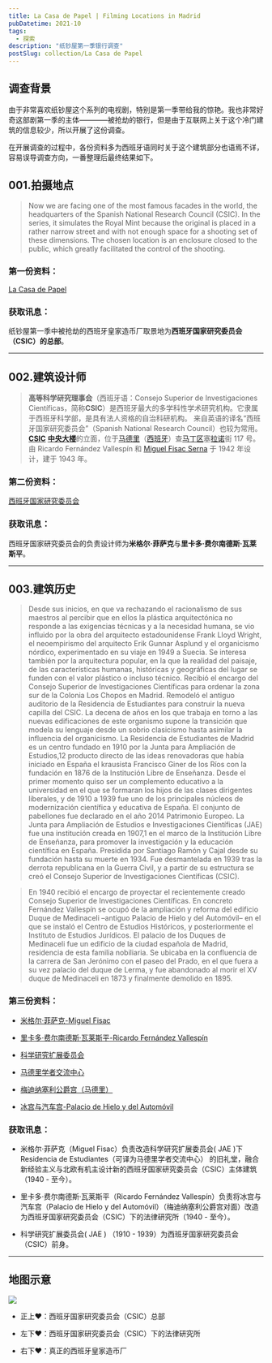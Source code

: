 ```yaml
---
title: La Casa de Papel | Filming Locations in Madrid
pubDatetime: 2021-10
tags:
  - 探索
description: "纸钞屋第一季银行调查"
postSlug: collection/La Casa de Papel
---
```


## **调查背景**

由于非常喜欢纸钞屋这个系列的电视剧，特别是第一季带给我的惊艳。我也非常好奇这部剧第一季的主体————被抢劫的银行，但是由于互联网上关于这个冷门建筑的信息较少，所以开展了这份调查。

在开展调查的过程中，各份资料多为西班牙语同时关于这个建筑部分也语焉不详，容易误导调查方向，一番整理后最终结果如下。

## **001.拍摄地点**

> Now we are facing one of the most famous facades in the world, the headquarters of the Spanish National Research Council (CSIC). In the series, it simulates the Royal Mint because the original is placed in a rather narrow street and with not enough space for a shooting set of these dimensions. The chosen location is an enclosure closed to the public, which greatly facilitated the control of the shooting.

### 第一份资料：

[La Casa de Papel](https://catshostels.com/casa-de-papel-location/)

### 获取讯息：

纸钞屋第一季中被抢劫的西班牙皇家造币厂取景地为**西班牙国家研究委员会（CSIC）的总部**。

---

## **002.建筑设计师**

> **高等科学研究理事会**（西班牙语：Consejo Superior de Investigaciones Científicas，简称**CSIC**）是西班牙最大的多学科性学术研究机构。它隶属于西班牙科学部，是具有法人资格的自治科研机构。
> 来自英语的译名“西班牙国家研究委员会”（Spanish National Research Council）也较为常用。
> [**CSIC**](https://commons.wikimedia.org/wiki/Category:CSIC) [**中央大楼**](https://commons.wikimedia.org/wiki/Category:CSIC_central_building,_Madrid)的立面，位于[马德里](https://commons.wikimedia.org/wiki/Madrid)（[西班牙](https://commons.wikimedia.org/wiki/Espa%C3%B1a)）查[马丁区](https://commons.wikimedia.org/wiki/Category:Chamart%C3%ADn)塞[拉诺](https://commons.wikimedia.org/wiki/Category:Calle_de_Serrano,_Madrid)街 117 号。由 Ricardo Fernández Vallespín 和 [Miguel Fisac Serna](https://es.wikipedia.org/wiki/Miguel_Fisac) 于 1942 年设计，建于 1943 年。

### 第二份资料：

[西班牙国家研究委员会](https://zh.wikipedia.org/wiki/西班牙高等科学研究理事会)

### 获取讯息：

西班牙国家研究委员会的负责设计师为**米格尔·菲萨克**与**里卡多·费尔南德斯·瓦莱斯平**。

---

## **003.建筑历史**

> Desde sus inicios, en que va rechazando el racionalismo de sus maestros al percibir que en ellos la plástica arquitectónica no responde a las exigencias técnicas y a la necesidad humana, se vio influido por la obra del arquitecto estadounidense Frank Lloyd Wright, el neoempirismo del arquitecto Erik Gunnar Asplund y el organicismo nórdico, experimentado en su viaje en 1949 a Suecia. Se interesa también por la arquitectura popular, en la que la realidad del paisaje, de las características humanas, históricas y geográficas del lugar se funden con el valor plástico o incluso técnico. Recibió el encargo del Consejo Superior de Investigaciones Científicas para ordenar la zona sur de la Colonia Los Chopos en Madrid. Remodeló el antiguo auditorio de la Residencia de Estudiantes para construir la nueva capilla del CSIC. La decena de años en los que trabaja en torno a las nuevas edificaciones de este organismo supone la transición que modela su lenguaje desde un sobrio clasicismo hasta asimilar la influencia del organicismo.
> La Residencia de Estudiantes de Madrid es un centro fundado en 1910 por la Junta para Ampliación de Estudios,1​2​ producto directo de las ideas renovadoras que había iniciado en España el krausista Francisco Giner de los Ríos con la fundación en 1876 de la Institución Libre de Enseñanza. Desde el primer momento quiso ser un complemento educativo a la universidad en el que se formaran los hijos de las clases dirigentes liberales, y de 1910 a 1939 fue uno de los principales núcleos de modernización científica y educativa de España. El conjunto de pabellones fue declarado en el año 2014 Patrimonio Europeo.
> La Junta para Ampliación de Estudios e Investigaciones Científicas (JAE) fue una institución creada en 1907,1​ en el marco de la Institución Libre de Enseñanza, para promover la investigación y la educación científica en España. Presidida por Santiago Ramón y Cajal desde su fundación hasta su muerte en 1934. Fue desmantelada en 1939 tras la derrota republicana en la Guerra Civil, y a partir de su estructura se creó el Consejo Superior de Investigaciones Científicas (CSIC).

> En 1940 recibió el encargo de proyectar el recientemente creado Consejo Superior de Investigaciones Científicas. En concreto Fernández Vallespín se ocupó de la ampliación y reforma del edificio Duque de Medinaceli –antiguo Palacio de Hielo y del Automóvil– en el que se instaló el Centro de Estudios Históricos, y posteriormente el Instituto de Estudios Jurídicos.
> El palacio de los Duques de Medinaceli fue un edificio de la ciudad española de Madrid, residencia de esta familia nobiliaria. Se ubicaba en la confluencia de la carrera de San Jerónimo con el paseo del Prado, en el que fuera a su vez palacio del duque de Lerma, y fue abandonado al morir el XV duque de Medinaceli en 1873 y finalmente demolido en 1895.

### 第三份资料：

- [米格尔·菲萨克-Miguel Fisac](https://es.wikipedia.org/wiki/Miguel_Fisac)

- [里卡多·费尔南德斯·瓦莱斯平-Ricardo Fernández Vallespín](https://es.wikipedia.org/wiki/Ricardo_Fernández_Vallespín)

- [科学研究扩展委员会](https://es.wikipedia.org/wiki/Junta_para_Ampliación_de_Estudios_e_Investigaciones_Científicas)

- [马德里学者交流中心](https://es.wikipedia.org/wiki/Residencia_de_Estudiantes)

- [梅迪纳塞利公爵宫（马德里）](<https://es.wikipedia.org/wiki/Palacio_de_los_Duques_de_Medinaceli_(Madrid)>)

- [冰宫与汽车宫-Palacio de Hielo y del Automóvil](https://es.wikipedia.org/wiki/Palacio_de_Hielo_y_del_Autom%C3%B3vil)

### 获取讯息：

- 米格尔·菲萨克（Miguel Fisac）负责改造科学研究扩展委员会( JAE )下 Residencia de Estudiantes（可译为马德里学者交流中心） 的旧礼堂，融合新经验主义与北欧有机主设计新的西班牙国家研究委员会（CSIC）主体建筑（1940 - 至今）。

- 里卡多·费尔南德斯·瓦莱斯平（Ricardo Fernández Vallespín）负责将冰宫与汽车宫（Palacio de Hielo y del Automóvil）（梅迪纳塞利公爵宫对面）改造为西班牙国家研究委员会（CSIC）下的法律研究所（1940 - 至今）。

- 科学研究扩展委员会( JAE ) （1910 - 1939）为西班牙国家研究委员会（CSIC）前身。

---

## **地图示意**

![](https://yanick.oss-cn-beijing.aliyuncs.com/img/202410210142231.png)

- 正上❤️：西班牙国家研究委员会（CSIC）总部

- 左下❤️：西班牙国家研究委员会（CSIC）下的法律研究所

- 右下❤️：真正的西班牙皇家造币厂
